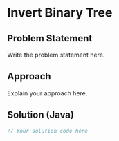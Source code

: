 # Invert Binary Tree

## Problem Statement

Write the problem statement here.

## Approach

Explain your approach here.

## Solution (Java)

```java
// Your solution code here
```
